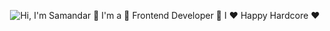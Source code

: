 <p align="center">
  <img src="https://github.com/matyo91/matyo91/raw/main/assets/github.gif" alt="Hi, I'm Samandar 👋 I'm a 🚀 Frontend Developer 🚀 I ❤️ Happy Hardcore ❤️">
</p>
